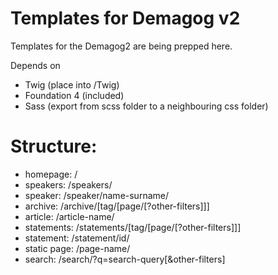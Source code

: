 Templates for Demagog v2
=========

Templates for the Demagog2 are being prepped here.

Depends on 
- Twig (place into /Twig) 
- Foundation 4 (included)
- Sass (export from scss folder to a neighbouring css folder)

# Structure:

- homepage: /
- speakers: /speakers/
- speaker: /speaker/name-surname/
- archive: /archive/[tag/[page/[?other-filters]]]
- article: /article-name/
- statements: /statements/[tag/[page/[?other-filters]]]
- statement: /statement/id/
- static page: /page-name/
- search: /search/?q=search-query[&other-filters]

